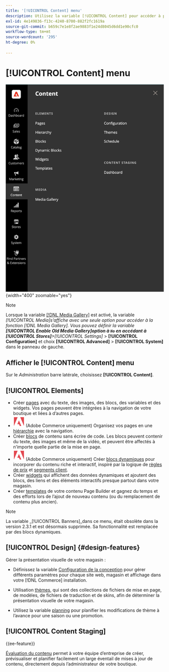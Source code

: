 ```yaml
---
title: '[!UICONTROL Content] menu'
description: Utilisez la variable [!UICONTROL Content] pour accéder à plusieurs fonctionnalités de gestion du contenu dans votre boutique.
exl-id: 4e149836-f13c-4240-8700-882f2fc1619a
source-git-commit: b659c7e1e8f2ae9883f1e24d8045d6dd1e90cfc0
workflow-type: tm+mt
source-wordcount: '295'
ht-degree: 0%

---
```


# [!UICONTROL Content] menu

![La variable [!UICONTROL Content] s’affiche dans le menu Admin.](./assets/admin-menu-content.png){width="400" zoomable="yes"}

>[!NOTE]
>
>Lorsque la variable [[!DNL Media Gallery]](media-gallery.md) est activé, la variable _[!UICONTROL Media]_s’affiche avec une seule option pour accéder à la fonction [!DNL Media Gallery]. Vous pouvez définir la variable **[!UICONTROL Enable Old Media Gallery]**option à `No` en accédant à&#x200B;**[!UICONTROL Stores]**>_[!UICONTROL Settings]_ > **[!UICONTROL Configuration]** et choix **[!UICONTROL Advanced]** > **[!UICONTROL System]** dans le panneau de gauche.

## Afficher le [!UICONTROL Content] menu

Sur le _Administration_ barre latérale, choisissez **[!UICONTROL Content]**.

## [!UICONTROL Elements]

- Créer [pages](pages.md) avec du texte, des images, des blocs, des variables et des widgets. Vos pages peuvent être intégrées à la navigation de votre boutique et liées à d’autres pages.
- ![Adobe Commerce](../assets/adobe-logo.svg) (Adobe Commerce uniquement) Organisez vos pages en une [hiérarchie](page-hierarchy.md) avec la navigation.
- Créer [blocs](blocks.md) de contenu sans écrire de code. Les blocs peuvent contenir du texte, des images et même de la vidéo, et peuvent être affectés à n’importe quelle partie de la mise en page.
- ![Adobe Commerce](../assets/adobe-logo.svg) (Adobe Commerce uniquement) Créer [blocs dynamiques](dynamic-blocks.md) pour incorporer du contenu riche et interactif, inspiré par la logique de [règles de prix](../merchandising-promotions/introduction.md#promotions) et [segments client](../customers/customer-segments.md).
- Créer [widgets](widgets.md) qui affichent des données dynamiques et ajoutent des blocs, des liens et des éléments interactifs presque partout dans votre magasin.
- Créer [templates](../page-builder/templates.md) de votre contenu Page Builder et gagnez du temps et des efforts lors de l’ajout de nouveau contenu (ou du remplacement de contenu plus ancien).

>[!NOTE]
>
>La variable _[!UICONTROL Banners]_dans ce menu, était obsolète dans la version 2.3.1 et est désormais supprimée. Sa fonctionnalité est remplacée par des blocs dynamiques.

## [!UICONTROL Design] {#design-features}

Gérer la présentation visuelle de votre magasin :

- Définissez la variable [Configuration de la conception](configuration.md) pour gérer différents paramètres pour chaque site web, magasin et affichage dans votre [!DNL Commerce] installation.

- Utilisation [thèmes](themes.md), qui sont des collections de fichiers de mise en page, de modèles, de fichiers de traduction et de skins, afin de déterminer la présentation visuelle de votre magasin.

- Utilisez la variable [planning](schedule.md) pour planifier les modifications de thème à l’avance pour une saison ou une promotion.

## [!UICONTROL Content Staging]

{{ee-feature}}

[Évaluation du contenu](content-staging.md) permet à votre équipe d’entreprise de créer, prévisualiser et planifier facilement un large éventail de mises à jour de contenu, directement depuis l’administrateur de votre boutique.
